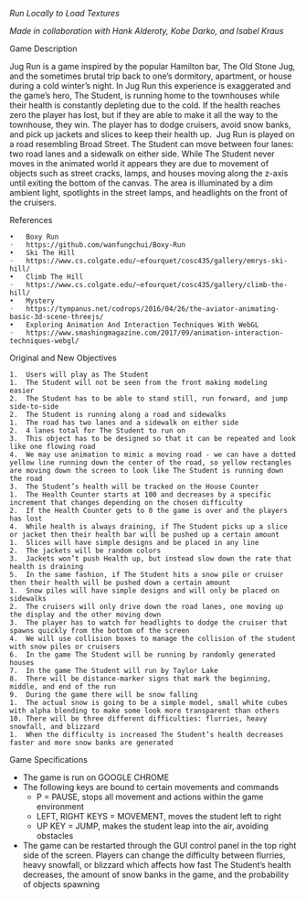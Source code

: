 
*Run Locally to Load Textures*

*Made in collaboration with Hank Alderoty, Kobe Darko, and Isabel Kraus*

Game Description

Jug Run is a game inspired by the popular Hamilton bar, The Old Stone Jug, and the sometimes brutal trip back to one’s dormitory, apartment, or house during a cold winter’s night. In Jug Run this experience is exaggerated and the game’s hero, The Student, is running home to the townhouses while their health is constantly depleting due to the cold. If the health reaches zero the player has lost, but if they are able to make it all the way to the townhouse, they win. The player has to dodge cruisers, avoid snow banks, and pick up jackets and slices to keep their health up. 
Jug Run is played on a road resembling Broad Street. The Student can move between four lanes: two road lanes and a sidewalk on either side. While The Student never moves in the animated world it appears they are due to movement of objects such as street cracks, lamps, and houses moving along the z-axis until exiting the bottom of the canvas. The area is illuminated by a dim ambient light, spotlights in the street lamps, and headlights on the front of the cruisers.

References 

	•	Boxy Run 
	◦	https://github.com/wanfungchui/Boxy-Run 
	•	Ski The Hill 
	◦	https://www.cs.colgate.edu/~efourquet/cosc435/gallery/emrys-ski-hill/ 
	•	Climb The Hill 
	◦	https://www.cs.colgate.edu/~efourquet/cosc435/gallery/climb-the-hill/ 
	•	Mystery 
	◦	https://tympanus.net/codrops/2016/04/26/the-aviator-animating-basic-3d-scene-threejs/ 
	•	Exploring Animation And Interaction Techniques With WebGL 
	◦	https://www.smashingmagazine.com/2017/09/animation-interaction-techniques-webgl/ 


Original and New Objectives

	1.	Users will play as The Student  
	1.	The Student will not be seen from the front making modeling easier 
	2.	The Student has to be able to stand still, run forward, and jump side-to-side 
	2.	The Student is running along a road and sidewalks  
	1.	The road has two lanes and a sidewalk on either side  
	2.	4 lanes total for The Student to run on 
	3.	This object has to be designed so that it can be repeated and look like one flowing road  
	4.	We may use animation to mimic a moving road - we can have a dotted yellow line running down the center of the road, so yellow rectangles are moving down the screen to look like The Student is running down the road 
	3.	The Student’s health will be tracked on the House Counter 
	1.	The Health Counter starts at 100 and decreases by a specific increment that changes depending on the chosen difficulty 
	2.	If the Health Counter gets to 0 the game is over and the players has lost 
	4.	While health is always draining, if The Student picks up a slice or jacket then their health bar will be pushed up a certain amount 
	1.	Slices will have simple designs and be placed in any line 
	2.	The jackets will be random colors 
	3.	Jackets won’t push Health up, but instead slow down the rate that health is draining 
	5.	In the same fashion, if The Student hits a snow pile or cruiser then their health will be pushed down a certain amount  
	1.	Snow piles will have simple designs and will only be placed on sidewalks 
	2.	The cruisers will only drive down the road lanes, one moving up the display and the other moving down 
	3.	The player has to watch for headlights to dodge the cruiser that spawns quickly from the bottom of the screen 
	4.	We will use collision boxes to manage the collision of the student with snow piles or cruisers 
	6.	In the game The Student will be running by randomly generated houses  
	7.	In the game The Student will run by Taylor Lake  
	8.	There will be distance-marker signs that mark the beginning, middle, and end of the run 
	9.	During the game there will be snow falling  
	1.	The actual snow is going to be a simple model, small white cubes with alpha blending to make some look more transparent than others 
	10.	There will be three different difficulties: flurries, heavy snowfall, and blizzard 
	1.	When the difficulty is increased The Student’s health decreases faster and more snow banks are generated 



Game Specifications

* The game is run on GOOGLE CHROME
* The following keys are bound to certain movements and commands
	* P = PAUSE, stops all movement and actions within the game environment
	* LEFT, RIGHT KEYS = MOVEMENT, moves the student left to right
	* UP KEY = JUMP, makes the student leap into the air, avoiding obstacles
* The game can be restarted through the GUI control panel in the top right side of the screen. Players can change the difficulty between flurries, heavy snowfall, or blizzard which affects how fast The Student’s health decreases, the amount of snow banks in the game, and the probability of objects spawning
